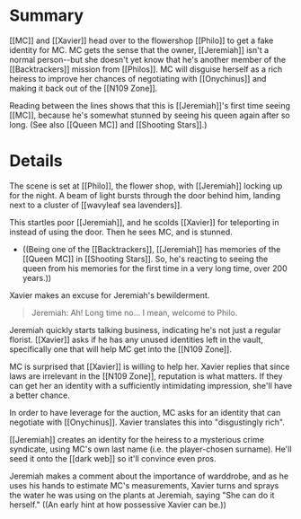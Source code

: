 # Summary

[[MC]] and [[Xavier]] head over to the flowershop [[Philo]] to get a fake identity for MC. MC gets the sense that the owner, [[Jeremiah]] isn't a normal person--but she doesn't yet know that he's another member of the [[Backtrackers]] mission from [[Philos]]. MC will disguise herself as a rich heiress to improve her chances of negotiating with [[Onychinus]] and making it back out of the [[N109 Zone]].

Reading between the lines shows that this is [[Jeremiah]]'s first time seeing [[MC]], because he's somewhat stunned by seeing his queen again after so long. (See also [[Queen MC]] and [[Shooting Stars]].)

# Details
The scene is set at [[Philo]], the flower shop, with [[Jeremiah]] locking up for the night. A beam of light bursts through the door behind him, landing next to a cluster of [[wavyleaf sea lavenders]].

This startles poor [[Jeremiah]], and he scolds [[Xavier]] for teleporting in instead of using the door. Then he sees MC, and is stunned.
* ((Being one of the [[Backtrackers]], [[Jeremiah]] has memories of the [[Queen MC]] in [[Shooting Stars]]. So, he's reacting to seeing the queen from his memories for the first time in a very long time, over 200 years.))

Xavier makes an excuse for Jeremiah's bewilderment.

> Jeremiah: Ah! Long time no... I mean, welcome to Philo.

Jeremiah quickly starts talking business, indicating he's not just a regular florist. [[Xavier]] asks if he has any unused identities left in the vault, specifically one that will help MC get into the [[N109 Zone]].

MC is surprised that [[Xavier]] is willing to help her. Xavier replies that since laws are irrelevant in the [[N109 Zone]], reputation is what matters. If they can get her an identity with a sufficiently intimidating impression, she'll have a better chance.

In order to have leverage for the auction, MC asks for an identity that can negotiate with [[Onychinus]]. Xavier translates this into "disgustingly rich".

[[Jeremiah]] creates an identity for the heiress to a mysterious crime syndicate, using MC's own last name (i.e. the player-chosen surname). He'll seed it onto the [[dark web]] so it'll convince even pros.

Jeremiah makes a comment about the importance of warddrobe, and as he uses his hands to estimate MC's measurements, Xavier turns and sprays the water he was using on the plants at Jeremiah, saying "She can do it herself." ((An early hint at how possessive Xavier can be.))